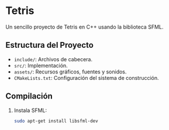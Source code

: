 # Tetris

Un sencillo proyecto de Tetris en C++ usando la biblioteca SFML.

## Estructura del Proyecto
- `include/`: Archivos de cabecera.
- `src/`: Implementación.
- `assets/`: Recursos gráficos, fuentes y sonidos.
- `CMakeLists.txt`: Configuración del sistema de construcción.

## Compilación
1. Instala SFML:
   ```bash
   sudo apt-get install libsfml-dev
